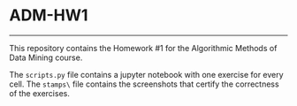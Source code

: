 # ADM-HW1
----
This repository contains the Homework #1 for the Algorithmic Methods of Data Mining course. 

The `scripts.py` file contains a jupyter notebook with one exercise for every cell. The `stamps\` file contains the screenshots that certify the correctness of the exercises.  
